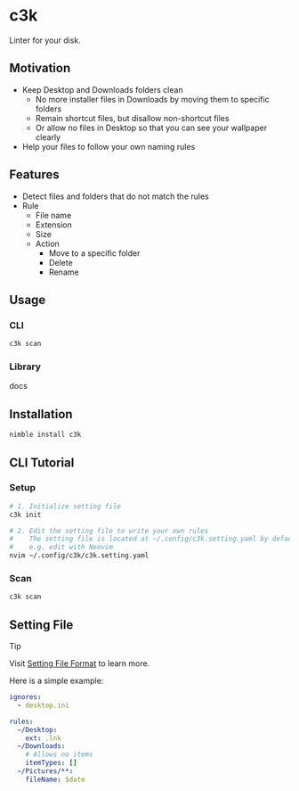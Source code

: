 # c3k

Linter for your disk.

## Motivation

- Keep Desktop and Downloads folders clean
  - No more installer files in Downloads by moving them to specific folders
  - Remain shortcut files, but disallow non-shortcut files
  - Or allow no files in Desktop so that you can see your wallpaper clearly
- Help your files to follow your own naming rules

## Features

- Detect files and folders that do not match the rules
- Rule
  - File name
  - Extension
  - Size
  - Action
    - Move to a specific folder
    - Delete
    - Rename

## Usage

### CLI

```sh
c3k scan
```

### Library

docs

## Installation

```sh
nimble install c3k
```

## CLI Tutorial

### Setup

```sh
# 1. Initialize setting file
c3k init

# 2. Edit the setting file to write your own rules
#    The setting file is located at ~/.config/c3k.setting.yaml by default.
#    e.g. edit with Neovim
nvim ~/.config/c3k/c3k.setting.yaml
```

### Scan

```sh
c3k scan
```

## Setting File

> [!TIP]
> Visit [Setting File Format](./setting_file_format.md) to learn more.

Here is a simple example:

```yaml
ignores:
  - desktop.ini

rules:
  ~/Desktop:
    ext: .lnk
  ~/Downloads:
    # Allows no items
    itemTypes: []
  ~/Pictures/**:
    fileName: $date
```
